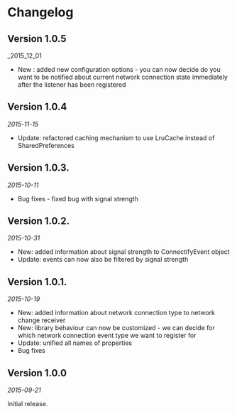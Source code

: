 Changelog
=========

## Version 1.0.5

_2015_12_01

* New : added new configuration options - you can now decide do you want to be notified about current network connection state
        immediately after the listener has been registered

## Version 1.0.4

_2015-11-15_

* Update: refactored caching mechanism to use LruCache instead of SharedPreferences

## Version 1.0.3.

_2015-10-11_

* Bug fixes - fixed bug with signal strength

## Version 1.0.2.
_2015-10-31_

* New: added information about signal strength to ConnectifyEvent object
* Update: events can now also be filtered by signal strength

## Version 1.0.1.

_2015-10-19_

* New: added information about network connection type to network change receiver
* New: library behaviour can now be customized - we can decide for which network connection event type we want to register for
* Update: unified all names of properties
* Bug fixes 

## Version 1.0.0

_2015-09-21_

Initial release.